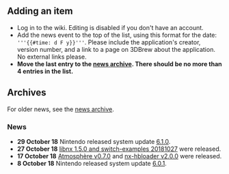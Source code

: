<noinclude>

## Adding an item

  - Log in to the wiki. Editing is disabled if you don't have an
    account.
  - Add the news event to the top of the list, using this format for the
    date: `'''{{#time: d F y}}'''`. Please include the application's
    creator, version number, and a link to a page on 3DBrew about the
    application. No external links please.
  - **Move the last entry to the [news
    archive](:News%20Archive.md "wikilink"). There should be no more
    than 4 entries in the list.**

## Archives

For older news, see the [news archive](:News%20Archive.md "wikilink").

### News

</noinclude>

  - **29 October 18** Nintendo released system update
    [6.1.0](6.1.0.md "wikilink").
  - **27 October 18** [libnx 1.5.0 and
    switch-examples 20181027](https://devkitpro.org/viewtopic.php?f=13&t=8798)
    were released.
  - **17 October 18** [Atmosphère
    v0.7.0](https://github.com/Atmosphere-NX/Atmosphere/releases/tag/0.7.0)
    and [nx-hbloader
    v2.0.0](https://github.com/switchbrew/nx-hbloader/releases/tag/v2.0.0)
    were released.
  - **8 October 18** Nintendo released system update
    [6.0.1](6.0.1.md "wikilink").
